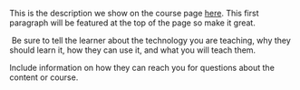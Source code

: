 This is the description we show on the course page [here](https://lab.github.com/Akbartrisna/tolong-dijawab-dengan-jujur-ya-hehe). This first paragraph will be featured at the top of the page so make it great.
​

​
Be sure to tell the learner about the technology you are teaching, why they should learn it, how they can use it, and what you will teach them.
​


Include information on how they can reach you for questions about the content or course. 